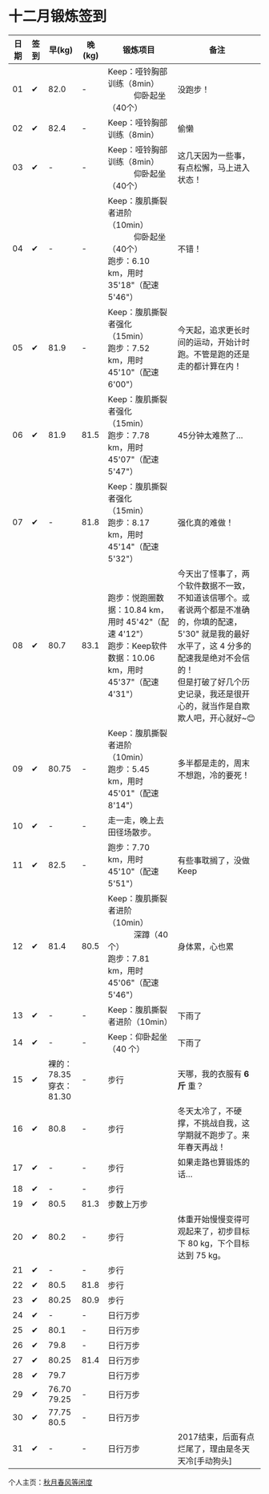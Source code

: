 # 十二月锻炼签到

| 日期 | 签到 | 早(kg) | 晚(kg) | 锻炼项目 | 备注 |
|----|---|---|---|---|---|
| 01 | ✔ | 82.0 | - | Keep：哑铃胸部训练（8min）<br> &nbsp;&nbsp;&nbsp;&nbsp;&nbsp;&nbsp;&nbsp;&nbsp;&nbsp;&nbsp;&nbsp;&nbsp;仰卧起坐（40个） | 没跑步！ |
| 02 | ✔ | 82.4 | - | Keep：哑铃胸部训练（8min） | 偷懒 |
| 03 | ✔ | - | - | Keep：哑铃胸部训练（8min）<br> &nbsp;&nbsp;&nbsp;&nbsp;&nbsp;&nbsp;&nbsp;&nbsp;&nbsp;&nbsp;&nbsp;&nbsp;仰卧起坐（40个） | 这几天因为一些事，有点松懈，马上进入状态！ |
| 04 | ✔ | - | - | Keep：腹肌撕裂者进阶（10min）<br> &nbsp;&nbsp;&nbsp;&nbsp;&nbsp;&nbsp;&nbsp;&nbsp;&nbsp;&nbsp;&nbsp;&nbsp;仰卧起坐（40个）<br>跑步：6.10 km，用时 35'18"（配速 5'46"） | 不错！ |
| 05 | ✔ | 81.9 | - | Keep：腹肌撕裂者强化（15min）<br>跑步：7.52 km，用时 45'10"（配速 6'00"） | 今天起，追求更长时间的运动，开始计时跑。不管是跑的还是走的都计算在内！ |
| 06 | ✔ | 81.9 | 81.5 | Keep：腹肌撕裂者强化（15min）<br>跑步：7.78 km，用时 45'07"（配速 5'47"） | 45分钟太难熬了… |
| 07 | ✔ | - | 81.8 | Keep：腹肌撕裂者强化（15min）<br>跑步：8.17 km，用时 45'14"（配速 5'32"） | 强化真的难做！ |
| 08 | ✔ | 80.7 | 83.1 | 跑步：悦跑圈数据：10.84 km，用时 45'42"（配速 4'12"）<br>跑步：Keep软件数据：10.06 km，用时 45'37"（配速 4'31"） | 今天出了怪事了，两个软件数据不一致，不知道该信哪个。或者说两个都是不准确的，你填的配速，5'30" 就是我的最好水平了，这 4 分多的配速我是绝对不会信的！<br>但是打破了好几个历史记录，我还是很开心的，就当作是自欺欺人吧，开心就好~😊 |
| 09 | ✔ | 80.75 | - | Keep：腹肌撕裂者进阶（10min）<br>跑步：5.45 km，用时 45'01"（配速 8'14"） | 多半都是走的，周末不想跑，冷的要死！ |
| 10 | ✔ | - | - | 走一走，晚上去田径场散步。 |  |
| 11 | ✔ | 82.5 | - | 跑步：7.70 km，用时 45'10"（配速 5'51"） | 有些事耽搁了，没做Keep |
| 12 | ✔ | 81.4 | 80.5 | Keep：腹肌撕裂者进阶（10min）<br> &nbsp;&nbsp;&nbsp;&nbsp;&nbsp;&nbsp;&nbsp;&nbsp;&nbsp;&nbsp;&nbsp;&nbsp;深蹲（40个）<br>跑步：7.81 km，用时 45'06"（配速 5'46"） | 身体累，心也累 |
| 13 | ✔ | - | - | Keep：腹肌撕裂者进阶（10min） | 下雨了 |
| 14 | ✔ | - | - | Keep：仰卧起坐（40 个） | 下雨了 |
| 15 | ✔ | 裸的：78.35<br>穿衣：81.30 | - | 步行 | 天哪，我的衣服有 **6 斤** 重？ |
| 16 | ✔ | 80.8 | - | 步行 | 冬天太冷了，不硬撑，不挑战自我，这学期就不跑步了。来年春天再战！ |
| 17 | ✔ | - | - | 步行 | 如果走路也算锻炼的话… |
| 18 | ✔ | - | - | 步行 |  |
| 19 | ✔ | 80.5 | 81.3 | 步数上万步 |  |
| 20 | ✔ | 80.2 | - | 步行 | 体重开始慢慢变得可观起来了，初步目标下 80 kg，下个目标达到 75 kg。 |
| 21 | ✔ | - | - | 步行 |  |
| 22 | ✔ | 80.5 | 81.8 | 步行 |  |
| 23 | ✔ | 80.25 | 80.9 | 步行 |  |
| 24 | ✔ | - | - | 日行万步 |  |
| 25 | ✔ | 80.1 | - | 日行万步 |  |
| 26 | ✔ | 79.8 | - | 日行万步 |  |
| 27 | ✔ | 80.25 | 81.4 | 日行万步 |  |
| 28 | ✔ | 79.7 |  | 日行万步 |  |
| 29 | ✔ | 76.70<br>79.25 | - | 日行万步 |  |
| 30 | ✔ | 77.75<br>80.5 | - | 日行万步 |  |
| 31 | ✔ | - | - | 日行万步 | 2017结束，后面有点烂尾了，理由是冬天天冷[手动狗头] |

个人主页：<a href="http://renkaigis.com/" target="_blank">秋月春风等闲度</a>
